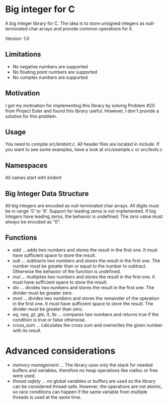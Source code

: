 Big integer for C
=================

A big integer library for C. The idea is to store unsigned integers as null-terminated char arrays and provide common 
operations for it.

Version: 1.0

Limitations
-----------

* No negative numbers are supported
* No floating point numbers are supported
* No complex numbers are supported

Motivation
----------

I got my motivation for implementing this library by solving Problem #20 from Project Euler and found this library 
useful. However, I don't provide a solution for this problem.

Usage
-----

You need to compile *src/kmbint.c*. All header files are located in *include*. If you want to see some examples, have a
look at *src/example.c* or *src/tests.c*

Namespaces
----------

All names start with *kmbint*

Big Integer Data Structure
--------------------------

All big integers are encoded as null-terminated char arrays. All digits must be in range '0' to '9'. Support for leading 
zeros is not implemented. If big integers have leading zeros, the behavior is undefined. The zero value must always be 
encoded as "0".

Functions
---------

* *add* ... adds two numbers and stores the result in the first one. It must have sufficient space to store the result.
* *sub* ... subtracts two numbers and stores the result in the first one. The number must be greater than or equal to 
            the number to subtract. Otherwise the behavior of the function is undefined.
* *mul* ... multiplies two numbers and stores the result in the first one. It must have sufficient space to store the 
            result.
* *div* ... divides two numbers and stores the result in the first one. The divider must be greater zero.
* *mod* ... divides two numbers and stores the remainder of the operation in the first one. It must have sufficient 
            space to store the result. The divider must be greater than zero.
* *eq*, *neq*, *gt*, *gte*, *lt*, *lte* ... compares two numbers and returns true if the condition is true or false 
otherwise.
* *cross_sum* ... calculates the cross sum and overwrites the given number with its result.

Advanced considerations
=======================

* *memory management* ... The library uses only the stack for needed buffers and variables, therefore no heap operations
                        like malloc or free were used.
* *thread safety* ... no global variables or buffers are used so the library can be considered thread-safe. However, 
                      the operations are not atomic, so race conditions can happen if the same variable from multiple 
                      threads is used at the same time.
